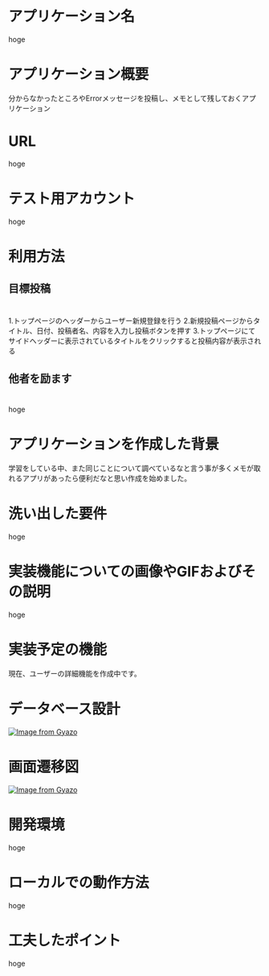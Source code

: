 # アプリケーション名
hoge

# アプリケーション概要
分からなかったところやErrorメッセージを投稿し、メモとして残しておくアプリケーション

# URL
hoge

# テスト用アカウント
hoge

# 利用方法
## 目標投稿
#
1.トップページのヘッダーからユーザー新規登録を行う
2.新規投稿ページからタイトル、日付、投稿者名、内容を入力し投稿ボタンを押す
3.トップページにてサイドヘッダーに表示されているタイトルをクリックすると投稿内容が表示される

## 他者を励ます
#
hoge

# アプリケーションを作成した背景
学習をしている中、また同じことについて調べているなと言う事が多くメモが取れるアプリがあったら便利だなと思い作成を始めました。

# 洗い出した要件
hoge

# 実装機能についての画像やGIFおよびその説明
hoge

# 実装予定の機能
現在、ユーザーの詳細機能を作成中です。

# データベース設計
[![Image from Gyazo](https://i.gyazo.com/408b3e16eff2dbb790fa10973e1f67af.png)](https://gyazo.com/408b3e16eff2dbb790fa10973e1f67af)

# 画面遷移図
[![Image from Gyazo](https://i.gyazo.com/34286a691879989b1671b97b1b95de8f.png)](https://gyazo.com/34286a691879989b1671b97b1b95de8f)

# 開発環境
hoge

# ローカルでの動作方法
hoge

# 工夫したポイント
hoge
